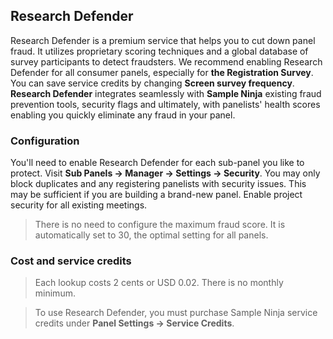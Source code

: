 ## Research Defender

Research Defender is a premium service that helps you to cut down panel fraud. It utilizes proprietary scoring techniques and a global database of survey participants to detect fraudsters. We recommend enabling Research Defender for all consumer panels, especially for **the Registration Survey**. You can save service credits by changing **Screen survey frequency**. **Research Defender** integrates seamlessly with **Sample Ninja** existing fraud prevention tools, security flags and ultimately, with panelists' health scores enabling you quickly eliminate any fraud in your panel.

### Configuration

You'll need to enable Research Defender for each sub-panel you like to protect. Visit **Sub Panels -> Manager -> Settings -> Security**. You may only block duplicates and any registering panelists with security issues. This may be sufficient if you are building a brand-new panel. Enable project security for all existing meetings.

> There is no need to configure the maximum fraud score. It is automatically set to 30, the optimal setting for all panels.

### Cost and service credits

> Each lookup costs 2 cents or USD 0.02. There is no monthly minimum.

> To use Research Defender, you must purchase Sample Ninja service credits under **Panel Settings -> Service Credits**.
